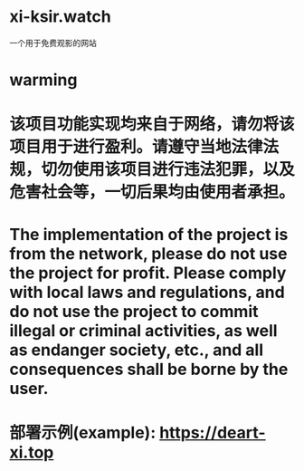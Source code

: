 # xi-ksir.watch
一个用于免费观影的网站
# warming
# 该项目功能实现均来自于网络，请勿将该项目用于进行盈利。请遵守当地法律法规，切勿使用该项目进行违法犯罪，以及危害社会等，一切后果均由使用者承担。
# The implementation of the project is from the network, please do not use the project for profit. Please comply with local laws and regulations, and do not use the project to commit illegal or criminal activities, as well as endanger society, etc., and all consequences shall be borne by the user.
# 部署示例(example): https://deart-xi.top
